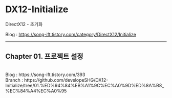 # DX12-Initialize
DirectX12 - 초기화

Blog : https://song-ift.tistory.com/category/DirectX12/Initialize

<hr size="5">

<h2>Chapter 01. 프로젝트 설정</h2>
<br>Blog : https://song-ift.tistory.com/393
<br>Branch : https://github.com/developeSHG/DX12-Initialize/tree/01.%ED%94%84%EB%A1%9C%EC%A0%9D%ED%8A%B8_%EC%84%A4%EC%A0%95
